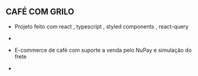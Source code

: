 ## CAFÉ COM GRILO

- Projeto feito com react , typescript , styled components , react-query

- 
- E-commerce de café com suporte a venda pelo NuPay e simulação do frete

- 

